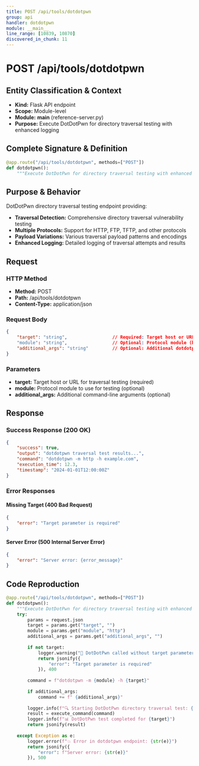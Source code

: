 ```yaml
---
title: POST /api/tools/dotdotpwn
group: api
handler: dotdotpwn
module: __main__
line_range: [10839, 10870]
discovered_in_chunk: 11
---
```


# POST /api/tools/dotdotpwn

## Entity Classification & Context
- **Kind:** Flask API endpoint
- **Scope:** Module-level
- **Module:** __main__ (reference-server.py)
- **Purpose:** Execute DotDotPwn for directory traversal testing with enhanced logging

## Complete Signature & Definition
```python
@app.route("/api/tools/dotdotpwn", methods=["POST"])
def dotdotpwn():
    """Execute DotDotPwn for directory traversal testing with enhanced logging"""
```

## Purpose & Behavior
DotDotPwn directory traversal testing endpoint providing:
- **Traversal Detection:** Comprehensive directory traversal vulnerability testing
- **Multiple Protocols:** Support for HTTP, FTP, TFTP, and other protocols
- **Payload Variations:** Various traversal payload patterns and encodings
- **Enhanced Logging:** Detailed logging of traversal attempts and results

## Request

### HTTP Method
- **Method:** POST
- **Path:** /api/tools/dotdotpwn
- **Content-Type:** application/json

### Request Body
```json
{
    "target": "string",                 // Required: Target host or URL
    "module": "string",                 // Optional: Protocol module (http, ftp, tftp, etc.)
    "additional_args": "string"         // Optional: Additional dotdotpwn arguments
}
```

### Parameters
- **target:** Target host or URL for traversal testing (required)
- **module:** Protocol module to use for testing (optional)
- **additional_args:** Additional command-line arguments (optional)

## Response

### Success Response (200 OK)
```json
{
    "success": true,
    "output": "dotdotpwn traversal test results...",
    "command": "dotdotpwn -m http -h example.com",
    "execution_time": 12.3,
    "timestamp": "2024-01-01T12:00:00Z"
}
```

### Error Responses

#### Missing Target (400 Bad Request)
```json
{
    "error": "Target parameter is required"
}
```

#### Server Error (500 Internal Server Error)
```json
{
    "error": "Server error: {error_message}"
}
```

## Code Reproduction
```python
@app.route("/api/tools/dotdotpwn", methods=["POST"])
def dotdotpwn():
    """Execute DotDotPwn for directory traversal testing with enhanced logging"""
    try:
        params = request.json
        target = params.get("target", "")
        module = params.get("module", "http")
        additional_args = params.get("additional_args", "")
        
        if not target:
            logger.warning("🎯 DotDotPwn called without target parameter")
            return jsonify({
                "error": "Target parameter is required"
            }), 400
        
        command = f"dotdotpwn -m {module} -h {target}"
        
        if additional_args:
            command += f" {additional_args}"
        
        logger.info(f"🔍 Starting DotDotPwn directory traversal test: {target}")
        result = execute_command(command)
        logger.info(f"📊 DotDotPwn test completed for {target}")
        return jsonify(result)
        
    except Exception as e:
        logger.error(f"💥 Error in dotdotpwn endpoint: {str(e)}")
        return jsonify({
            "error": f"Server error: {str(e)}"
        }), 500
```
